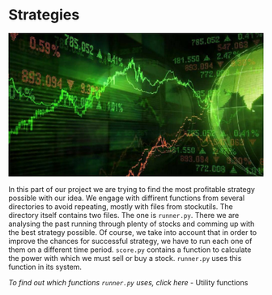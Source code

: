 # Strategies

![](/images/hystorical_prices.jpg)


In this part of our project we are trying to find the most profitable strategy possible with our idea. We engage with diffirent functions from several directories to avoid repeating, mostly with files from stockutils. The directory itself contains two files. The one is `runner.py`. There we are analysing the past running through plenty of stocks and comming up with the best strategy possible. Of course, we take into account that in order to improve the chances for successful strategy, we have to run each one of them on a different time period. `score.py` contains a function to calculate the power with which we must sell or buy a stock. `runner.py` uses this function in its system.

_To find out which functions `runner.py` uses, click here_ - Utility functions